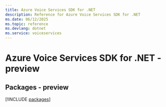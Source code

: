 ```yaml
---
title: Azure Voice Services SDK for .NET
description: Reference for Azure Voice Services SDK for .NET
ms.date: 06/12/2025
ms.topic: reference
ms.devlang: dotnet
ms.service: voiceservices
---
```

# Azure Voice Services SDK for .NET - preview
## Packages - preview
[!INCLUDE [packages](voice-services-index.md)]